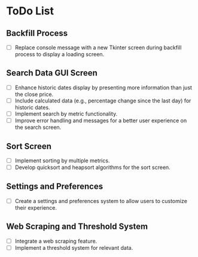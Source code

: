 # ToDo List

## Backfill Process
- [ ] Replace console message with a new Tkinter screen during backfill process to display a loading screen.

## Search Data GUI Screen
- [ ] Enhance historic dates display by presenting more information than just the close price.
- [ ] Include calculated data (e.g., percentage change since the last day) for historic dates.
- [ ] Implement search by metric functionality.
- [ ] Improve error handling and messages for a better user experience on the search screen.

## Sort Screen
- [ ] Implement sorting by multiple metrics.
- [ ] Develop quicksort and heapsort algorithms for the sort screen.

## Settings and Preferences
- [ ] Create a settings and preferences system to allow users to customize their experience.

## Web Scraping and Threshold System
- [ ] Integrate a web scraping feature.
- [ ] Implement a threshold system for relevant data.
